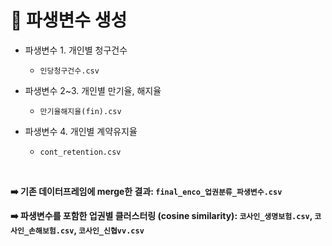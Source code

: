 # 📌 파생변수 생성

- 파생변수 1. 개인별 청구건수
  - `인당청구건수.csv`

- 파생변수 2~3. 개인별 만기율, 해지율
  - `만기율해지율(fin).csv`

- 파생변수 4. 개인별 계약유지율
  - `cont_retention.csv`

</br>

**➡️ 기존 데이터프레임에 merge한 결과: `final_enco_업권분류_파생변수.csv`**

**➡️ 파생변수를 포함한 업권별 클러스터링 (cosine similarity): `코사인_생명보험.csv`, `코사인_손해보험.csv`, `코사인_신협vv.csv`**

</br>
